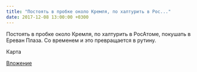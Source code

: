 ```yaml
---
title: "Постоять в пробке около Кремля, по халтурить в Рос..."
date: 2017-12-08 13:00:00 +0300
---
```


Постоять в пробке около Кремля, по халтурить в РосАтоме, покушать в Ереван Плаза. Со временем и это превращается в рутину.

Карта

[Вложение](/assets/vk_photos/3/WRbTZ1Z2kXU.jpg)
